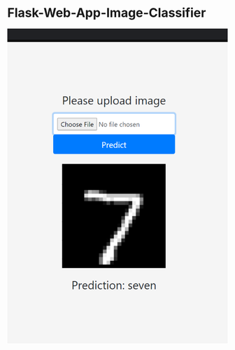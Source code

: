 # Flask-Web-App-Image-Classifier 

![alt text](https://github.com/jaideepmurkute/Flask-Web-App-Image-Classifier/blob/main/flask_img_1.png?raw=true)
